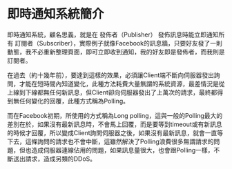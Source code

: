 # 即時通知系統簡介

即時通知系統，顧名思義，就是在 發佈者（Publisher） 發佈訊息時能立即通知所有 訂閱者（Subscriber），實際例子就像Facebook的訊息牆，只要好友發了一則動態，我不必重新整理頁面，即可立即收到通知，我的好友即是發佈者，而我則是訂閱者。

在過去（約十幾年前），要達到這樣的效果，必須讓Client端不斷向伺服器發出詢問，才能在短時間內知道變化，此種方法耗費大量無謂的系統資源，最差情況是從上線到下線都無任何新訊息，但Client卻向伺服器發出了上萬次的請求，最終都得到無任何變化的回覆，此種方式稱為Polling。

而在Facebook初期，所使用的方式稱為Long polling，這與一般的Polling最大的差別在於，如果沒有最新訊息時，不會馬上回覆，而是要等到timeout或有新訊息的時候才回覆，所以變成Client詢問伺服器之後，如果沒有最新訊息，就會一直等下去，這條詢問的請求也不會中斷，這雖然解決了Polling浪費很多無謂請求的問題，但也造成伺服器連線佔用的問題，如果訊息量很大，也會跟Polling一樣，不斷送出請求，造成另類的DDoS。



